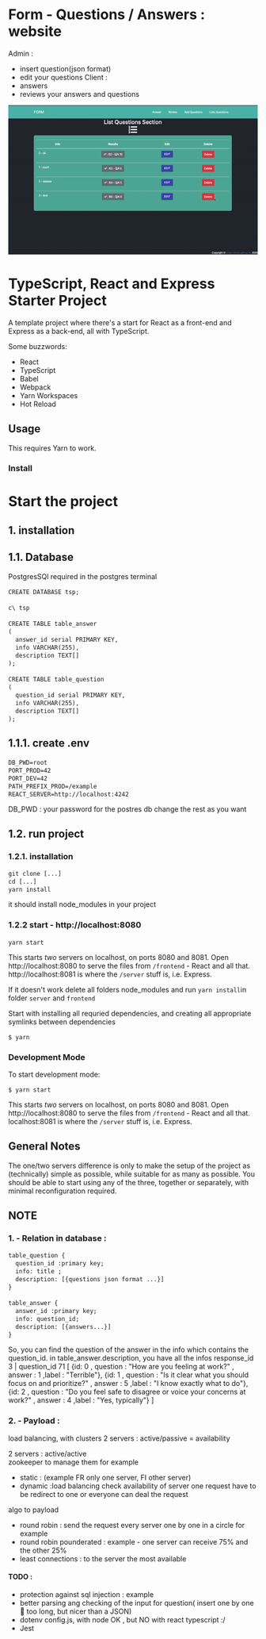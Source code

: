 # Form - Questions / Answers :  website

Admin : 
- insert question(json format)
- edit your questions
Client :
- answers 
- reviews your answers and questions


![](demo-form.gif)



# TypeScript, React and Express Starter Project

A template project where there's a start for React as a front-end and Express as a back-end, all with TypeScript.

Some buzzwords:

- React
- TypeScript
- Babel
- Webpack
- Yarn Workspaces
- Hot Reload

## Usage

This requires Yarn to work.

### Install


# Start the project 

## 1. installation

## 1.1. Database

PostgresSQl required
in the postgres terminal

```
CREATE DATABASE tsp;

c\ tsp

CREATE TABLE table_answer
(
  answer_id serial PRIMARY KEY,
  info VARCHAR(255),
  description TEXT[]
);

CREATE TABLE table_question
(
  question_id serial PRIMARY KEY,
  info VARCHAR(255),
  description TEXT[]
);
```

## 1.1.1. create .env 

```
DB_PWD=root
PORT_PROD=42
PORT_DEV=42
PATH_PREFIX_PROD=/example
REACT_SERVER=http://localhost:4242
```

DB_PWD : your password for the postres db
change the rest as you want 

## 1.2. run project

### 1.2.1. installation
```
git clone [...]
cd [...]
yarn install 
```
it should install node_modules in your project

### 1.2.2 start - http://localhost:8080
```
yarn start
```
This starts _two_ servers on localhost, on ports 8080 and 8081. 
Open http://localhost:8080 to serve the files from `/frontend` - React and all that. 
http://localhost:8081 is where the `/server` stuff is, i.e. Express.


If it doesn't work delete all folders node_modules and run `yarn install`in folder `server` and `frontend`




Start with installing all requried dependencies, and creating all appropriate symlinks between dependencies

```console
$ yarn
```

### Development Mode

To start development mode:

```console
$ yarn start
```

This starts _two_ servers on localhost, on ports 8080 and 8081. Open http://localhost:8080 to serve the files from `/frontend` - React and all that. localhost:8081 is where the `/server` stuff is, i.e. Express.

## General Notes

The one/two servers difference is only to make the setup of the project as (technically) simple as possible, while suitable for as many as possible. You should be able to start using any of the three, together or separately, with minimal reconfiguration required.


## NOTE

### 1. - Relation in database : 

```
table_question {
  question_id :primary key;
  info: title ;
  description: [{questions json format ...}]
}

table_answer {
  answer_id :primary key;
  info: question_id;
  description: [{answers...}]
}
```

So, you can find the question of the answer in the info which contains the question_id.
in table_answer.description, you have all the infos
response_id 3 | question_id 71
[
  {id: 0 , question : "How are you feeling at work?" , answer : 1 ,label : "Terrible"},
  {id: 1 , question : "Is it clear what you should focus on and prioritize?" , answer : 5 ,label : "I know exactly what to do"},
  {id: 2 , question : "Do you feel safe to disagree or voice your concerns at work?" , answer : 4 ,label : "Yes, typically"}
]



### 2. - Payload : 
load balancing, with clusters
2 servers : active/passive = availability

2 servers  : active/active  
zookeeper to manage them for example

- static : (example FR only one server, FI other server)
- dynamic :load balancing
check availability of server
one request have to be redirect to one or everyone can deal the request

algo to payload
- round robin : send the request every server one by one in a circle for example
- round robin pounderated : example - one server can receive 75% and the other 25%
- least connections : to the server the most available
 

#### TODO : 
- protection against sql injection : example <script>alert('Injected!');</script>
- better parsing ang checking of the input for question( insert one by one 🤔 too long, but nicer than a JSON)
- dotenv config.js, with node OK , but NO with react typescript :/
- Jest